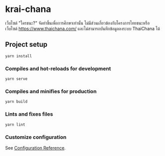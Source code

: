 # krai-chana


เว็บไซต์ "ใครชนะ?" จัดทำขึ้นเพื่อการศึกษาเท่านั้น ไม่มีส่วนเกี่ยวข้องกับโครงการไทยชนะหรือเว็บไซต์ https://www.thaichana.com/ และไม่สามารถบันทึกข้อมูลลงระบบ ThaiChana ได้


## Project setup
```
yarn install
```

### Compiles and hot-reloads for development
```
yarn serve
```

### Compiles and minifies for production
```
yarn build
```

### Lints and fixes files
```
yarn lint
```

### Customize configuration
See [Configuration Reference](https://cli.vuejs.org/config/).
